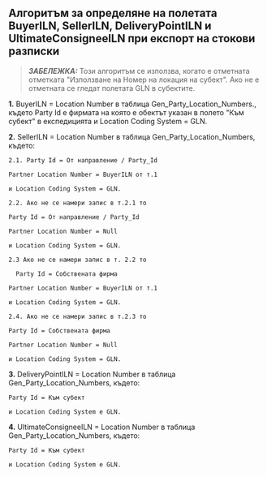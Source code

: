 ## Алгоритъм за определяне на полетата BuyerILN, SellerILN, DeliveryPointILN и UltimateConsigneeILN при експорт на стокови разписки
> **_ЗАБЕЛЕЖКА:_** Този алгоритъм се използва, когато е отметната отметката "Използване на Номер на локация на субект". Ако не е отметната се гледат полетата GLN в субектите.

**1.** BuyerILN = Location Number в таблица Gen_Party_Location_Numbers., където Party Id е фирмата на която е обектът указан в полето "Към субект" в експедицията и Location Coding System = GLN.

**2.** SellerILN = Location Number в таблица Gen_Party_Location_Numbers, където:

    2.1. Party Id = От направление / Party_Id
    
    Partner Location Number = BuyerILN от т.1
    
    и Location Coding System = GLN.
    
    2.2. Ако не се намери запис в т.2.1 то
    
    Party Id = От направление / Party_Id
    
    Partner Location Number = Null
    
    и Location Coding System = GLN.
    
    2.3 Ако не се намери запис в т. 2.2 то
    
      Party Id = Собствената фирма
    
    Partner Location Number = BuyerILN от т.1
    
    и Location Coding System = GLN.
    
    2.4. Ако не се намери запис в т.2.3 то
    
    Party Id = Собствената фирма
    
    Partner Location Number = Null
    
    и Location Coding System = GLN.

**3.** DeliveryPointILN = Location Number в таблица Gen_Party_Location_Numbers, където:

    Party Id = Към субект
    
    и Location Coding System е GLN.

**4.** UltimateConsigneeILN = Location Number в таблица Gen_Party_Location_Numbers, където:

    Party Id = Към субект
    
    и Location Coding System е GLN.
